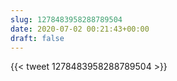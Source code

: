 ```yaml
---
slug: 1278483958288789504
date: 2020-07-02 00:21:43+00:00
draft: false
---
```


{{< tweet 1278483958288789504 >}}
